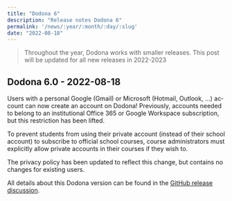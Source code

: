 ```yaml
---
title: "Dodona 6"
description: "Release notes Dodona 6"
permalink: '/news/:year/:month/:day/:slug'
date: "2022-08-18"
---
```


<NewsHeader :title="$frontmatter.title" :date="$frontmatter.date" lang="en" />

> Throughout the year, Dodona works with smaller releases. This post will be updated for all new releases in 2022-2023

## Dodona 6.0 - 2022-08-18

Users with a personal Google (Gmail) or Microsoft (Hotmail, Outlook, ...) account can now create an account on Dodona! Previously, accounts needed to belong to an institutional Office 365 or Google Workspace subscription, but this restriction has been lifted.

To prevent students from using their private account (instead of their school account) to subscribe to official school courses, course administrators must explicitly allow private accounts in their courses if they wish to.

The privacy policy has been updated to reflect this change, but contains no changes for existing users.

All details about this Dodona version can be found in the [GitHub release discussion](https://github.com/dodona-edu/dodona/discussions/3900).
